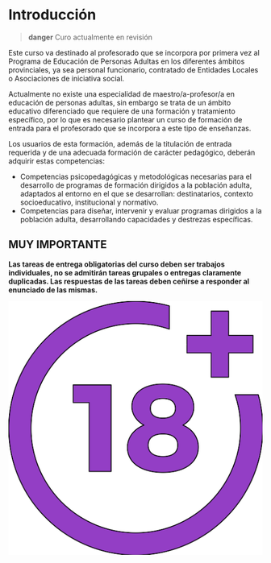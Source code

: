 # Introducción

>**danger**
>Curo actualmente en revisión

Este curso va destinado al profesorado que se incorpora por primera vez al Programa de Educación de Personas Adultas en los diferentes ámbitos provinciales, ya sea personal funcionario, contratado de Entidades Locales o Asociaciones de iniciativa social.

Actualmente no existe una especialidad de maestro/a-profesor/a en educación de personas adultas, sin embargo se trata de un ámbito educativo diferenciado que requiere de una formación y tratamiento específico, por lo que es necesario plantear un curso de formación de entrada para el profesorado que se incorpora a este tipo de enseñanzas.

Los usuarios de esta formación, además de la titulación de entrada requerida y de una adecuada formación de carácter pedagógico, deberán adquirir estas competencias:

* Competencias psicopedagógicas y metodológicas necesarias para el desarrollo de programas de formación dirigidos a la población adulta, adaptados al entorno en el que se desarrollan: destinatarios, contexto socioeducativo, institucional y normativo.
* Competencias para diseñar, intervenir y evaluar programas dirigidos a la población adulta, desarrollando capacidades y destrezas específicas.

## MUY IMPORTANTE

**Las tareas de entrega obligatorias del curso deben ser trabajos individuales, no se admitirán tareas grupales o entregas claramente duplicadas. Las respuestas de las tareas deben ceñirse a responder al enunciado de las mismas.**

![](img/plus-18-movie.png)

